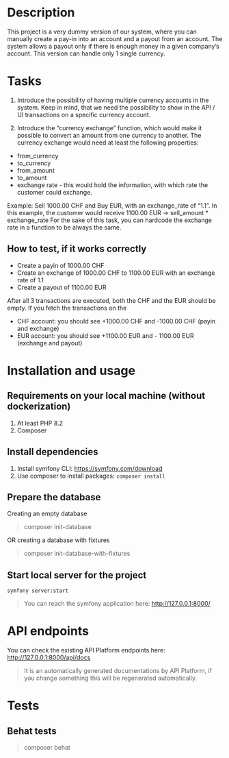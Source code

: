 
# Description
This project is a very dummy version of our system, where you can manually create a pay-in into an account and a payout from an account. The system allows a payout only if there is enough money in a given company’s account. This version can handle only 1 single currency.

# Tasks

1. Introduce the possibility of having multiple currency accounts in the system. Keep in mind, that we need the possibility to show in the API / UI transactions on a specific currency account.

2. Introduce the “currency exchange” function, which would make it possible to convert an amount from one currency to another. The currency exchange would need at least the following properties:
- from_currency
- to_currency
- from_amount
- to_amount
- exchange rate - this would hold the information, with which rate the customer could exchange.

Example: Sell 1000.00 CHF and Buy EUR, with an exchange_rate of “1.1”. In this example, the customer would receive 1100.00 EUR → sell_amount * exchange_rate
For the sake of this task, you can hardcode the exchange rate in a function to be always the same.

## How to test, if it works correctly

- Create a payin of 1000.00 CHF
- Create an exchange of 1000.00 CHF to 1100.00 EUR with an exchange rate of 1.1
- Create a payout of 1100.00 EUR

After all 3 transactions are executed, both the CHF and the EUR should be empty.
If you fetch the transactions on the 
- CHF account: you should see +1000.00 CHF and -1000.00 CHF (payin and exchange)
- EUR account: you should see +1100.00 EUR and - 1100.00 EUR (exchange and payout)

# Installation and usage

## Requirements on your local machine (without dockerization)
 
1. At least PHP 8.2   
2. Composer 

## Install dependencies 

1. Install symfony CLI: https://symfony.com/download
2. Use composer to install packages: `composer install`

## Prepare the database 

Creating an empty database 

> composer init-database

OR creating a database with fixtures 
 
> composer init-database-with-fixtures

## Start local server for the project

`symfony server:start`

> You can reach the symfony application here: http://127.0.0.1:8000/

# API endpoints

You can check the existing API Platform endpoints here: http://127.0.0.1:8000/api/docs

> It is an automatically generated documentations by API Platform, if you change something this will be regenerated automatically.

# Tests

## Behat tests

> composer behat
